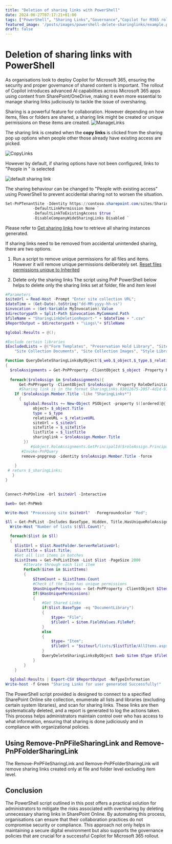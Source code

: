 ```yaml
---
title: "Deletion of sharing links with PowerShell"
date: 2024-06-27T07:17:21+01:00
tags: ["PowerShell", "Sharing Links","Governance","Copilot for M365 rollout"]
featured_image: '/posts/images/powershell-delete-sharinglinks/example.png'
draft: false
---
```


# Deletion of sharing links with PowerShell

As organisations look to deploy Copilot for Microsoft 365, ensuring the security and proper governance of shared content is important. The rollout of Copilot introduces advanced AI capabilities across Microsoft 365 apps using content from SharePoint/OneDrive, making it even more essential to manage sharing links judiciously to tackle the issue of oversharing.

Sharing is a powerful feature for collaboration. However depending on how items, files or folders are shared, a sharing link might be created or unique permissions on these items are created.
![ManageLinks](../images/powershell-get-sharing-links-sharepoint/ManageLinks.png)

The sharing link is created when the **copy links** is clicked from the sharing pop up options when people other those already have existing access are picked.

![CopyLinks](../images/powershell-get-sharing-links-sharepoint/linkcopied.png)

However by default, if sharing options have not been configured, links to "People in <tenant>" is selected

![default sharing link](../images/powershell-delete-sharinglinks/PeopleOrg.png)

The sharing behaviour can be changed to "People with existing access" using PowerShell to prevent accidental sharing not to worsen the situation.

```powershell
Set-PnPTenantSite -Identity https://contoso.sharepoint.com/sites/SharingTest `
            -DefaultLinkPermission None `
            -DefaultLinkToExistingAccess $true `
            -DisableCompanyWideSharingLinks Disabled `
```

Please refer to [Get sharing links](https://reshmeeauckloo.com/posts/powershell-get-sharing-links-sharepoint/) how to retrieve all sharing instances generated.

If sharing links need to be removed from accidental unintended sharing, there are two options.

1. Run a script to remove unique permissions for all files and items. However it will remove unique permissions deliberately set.
[Reset files permissions unique to Inherited](https://pnp.github.io/script-samples/reset-files-permission-unique-to-inherited/README.html?tabs=pnpps)

2. Delete only the sharing links 
The script using PnP PowerShell below helps to delete only the sharing links set at folder, file and item level

```PowerShell
#Parameters
$siteUrl = Read-Host -Prompt "Enter site collection URL";
$dateTime = (Get-Date).toString("dd-MM-yyyy-hh-ss")
$invocation = (Get-Variable MyInvocation).Value
$directorypath = Split-Path $invocation.MyCommand.Path
$fileName = "SharingLinkDeletionReport-" + $dateTime + ".csv"
$ReportOutput = $directorypath + "\Logs\"+ $fileName

$global:Results = @();

#Exclude certain libraries
$ExcludedLists = @("Form Templates", "Preservation Hold Library", "Site Assets", "Images", "Pages", "Settings", "Videos","Timesheet"
    "Site Collection Documents", "Site Collection Images", "Style Library", "AppPages", "Apps for SharePoint", "Apps for Office")

Function QueryDeleteSharingLinksByObject($_web,$_object,$_type,$_relativeUrl,$_siteUrl,$_siteTitle,$_listTitle)
{
  $roleAssignments = Get-PnPProperty -ClientObject $_object -Property RoleAssignments
  
  foreach($roleAssign in $roleAssignments){
      Get-PnPProperty -ClientObject $roleAssign -Property RoleDefinitionBindings,Member;
      #Sharing link is in the format SharingLinks.03012675-2057-4d1d-91e0-8e3b176edd94.OrganizationView.20d346d3-d359-453b-900c-633c1551ccaa
    If ($roleAssign.Member.Title -like "SharingLinks*")
      {
        $global:Results += New-Object PSObject -property $([ordered]@{
            object= $_object.Title
            type = $_type          
            relativeURL = $_relativeURL
            siteUrl = $_siteUrl 
            siteTitle = $_siteTitle
            listTitle = $_listTitle 
            sharinglink = $roleAssign.Member.Title
        })
           #$object.RoleAssignments.GetPrincipalId($roleAssign.PrincipalId).Delete
       #Invoke-PnPQuery
       remove-pnpgroup -identity $roleAssign.Member.Title -force
       
    }
 # return $_sharingLinks;
   }
}

  
Connect-PnPOnline -Url $siteUrl -Interactive

$web= Get-PnPWeb

Write-Host "Processing site $siteUrl"  -Foregroundcolor "Red"; 

$ll = Get-PnPList -Includes BaseType, Hidden, Title,HasUniqueRoleAssignments,RootFolder | Where-Object {$_.Hidden -eq $False -and $_.Title -notin $ExcludedLists } #$_.BaseType -eq "DocumentLibrary" 
  Write-Host "Number of lists $($ll.Count)";

  foreach($list in $ll)
  {
    $listUrl = $list.RootFolder.ServerRelativeUrl;       
    $listTitle = $list.Title; 
    #Get all list items in batches
    $ListItems = Get-PnPListItem -List $list -PageSize 2000 
        #Iterate through each list item
        ForEach($item in $ListItems)
        {
            $ItemCount = $ListItems.Count
            #Check if the Item has unique permissions
            $HasUniquePermissions = Get-PnPProperty -ClientObject $Item -Property "HasUniqueRoleAssignments"
            If($HasUniquePermissions)
            {       
                #Get Shared Links
                if($list.BaseType -eq "DocumentLibrary")
                {
                    $type= "File";
                    $fileUrl = $item.FieldValues.FileRef;
                }
                else
                {
                    $type= "Item";
                    $fileUrl = "$siteurl/lists/$listTitle/AllItems.aspx?FilterField1=ID&FilterValue1=$($item.id)"
                }
                QueryDeleteSharingLinksByObject $web $item $Type $fileUrl $siteUrl $web.Title $listTitle;
            }
        }
    }
 
  $global:Results | Export-CSV $ReportOutput -NoTypeInformation
Write-host -f Green "Sharing Links for user generated Successfully!"
```

The PowerShell script provided is designed to connect to a specified SharePoint Online site collection, enumerate all lists and libraries (excluding certain system libraries), and scan for sharing links. These links are then systematically deleted, and a report is generated to log the actions taken. This process helps administrators maintain control over who has access to what information, ensuring that sharing is done judiciously and in compliance with organizational policies.

## Using Remove-PnPFileSharingLink and Remove-PnPFolderSharingLink

The Remove-PnPFileSharingLink and Remove-PnPFolderSharingLink will remove sharing links created only at file and folder level excluding item level. 

## Conclusion

The PowerShell script outlined in this post offers a practical solution for administrators to mitigate the risks associated with oversharing by deleting unnecessary sharing links in SharePoint Online. By automating this process, organisations can ensure that their collaboration practices do not compromise security or compliance. This approach not only helps in maintaining a secure digital environment but also supports the governance policies that are crucial for a successful Copilot for Microsoft 365 rollout.